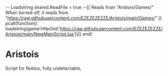 -- Loadstring
shared.ReadFile = true
--[[
  Reads from "Aristois/Games/"
  When turned off, it reads from 
  "https://raw.githubusercontent.com/EZEZEZEZZE/Aristois/main/Games/"
]]
pcall(function() loadstring(game:HttpGet('https://raw.githubusercontent.com/EZEZEZEZZE/Aristois/main/NewMainScript.lua'))() end)

# Aristois
Script for Roblox, fully undetectable,

